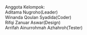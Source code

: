 Anggota Kelompok:<br />
Aditama Nugroho(Leader) <br />
Winanda Qoulan Syadida(Coder) <br />
Rifqi Zanuar Aswar(Design) <br />
Arrifah Ainurrohmah Azhahroh(Tester) <br />
